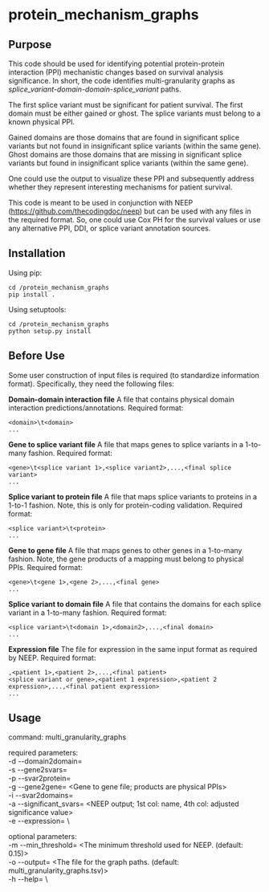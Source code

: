 # protein\_mechanism\_graphs
## Purpose
This code should be used for identifying potential protein-protein interaction (PPI) mechanistic changes based on survival analysis significance. In short, the code identifies multi-granularity graphs as *splice\_variant-domain-domain-splice\_variant* paths. 

The first splice variant must be significant for patient survival. The first domain must be either gained or ghost. The splice variants must belong to a known physical PPI.

Gained domains are those domains that are found in significant splice variants but not found in insignificant splice variants (within the same gene).
Ghost domains are those domains that are missing in significant splice variants but found in insignificant splice variants (within the same gene).

One could use the output to visualize these PPI and subsequently address whether they represent interesting mechanisms for patient survival.

This code is meant to be used in conjunction with NEEP (https://github.com/thecodingdoc/neep) but can be used with any files in the required format. So, one could use Cox PH for the survival values or use any alternative PPI, DDI, or splice variant annotation sources. 

## Installation
Using pip:

```console
cd /protein_mechanism_graphs
pip install .
```

Using setuptools:

```console
cd /protein_mechanism_graphs
python setup.py install
```

## Before Use
Some user construction of input files is required (to standardize information format). Specifically, they need the following files:

**Domain-domain interaction file**
A file that contains physical domain interaction predictions/annotations.
Required format:
```
<domain>\t<domain>
...
```

**Gene to splice variant file**
A file that maps genes to splice variants in a 1-to-many fashion.
Required format:
```
<gene>\t<splice variant 1>,<splice variant2>,...,<final splice variant>
...
```

**Splice variant to protein file**
A file that maps splice variants to proteins in a 1-to-1 fashion. Note, this is only for protein-coding validation.
Required format:
```
<splice variant>\t<protein>
...
```

**Gene to gene file**
A file that maps genes to other genes in a 1-to-many fashion. Note, the gene products of a mapping must belong to physical PPIs. 
Required format:
```
<gene>\t<gene 1>,<gene 2>,...,<final gene>
...
```

**Splice variant to domain file**
A file that contains the domains for each splice variant in a 1-to-many fashion.
Required format:
```
<splice variant>\t<domain 1>,<domain2>,...,<final domain>
...
```

**Expression file**
The file for expression in the same input format as required by NEEP.
Required format:
```
,<patient 1>,<patient 2>,...,<final patient>
<splice variant or gene>,<patient 1 expression>,<patient 2 expression>,...,<final patient expression>
...
```

## Usage
command: multi\_granularity\_graphs

required parameters:\
	-d	--domain2domain=		<Domain-domain interaction file>\
	-s	--gene2svars=			<Gene to splice variant file>\
	-p	--svar2protein=			<Splice variant to protein file>\
	-g	--gene2gene=			<Gene to gene file; products are physical PPIs>\
	-i	--svar2domains=			<Splice variant to domain file>\
	-a	--significant_svars=	<NEEP output; 1st col: name, 4th col: adjusted significance value>\
	-e	--expression=			<CSV expression file>\
	
optional parameters:\
	-m	--min_threshold=		<The minimum threshold used for NEEP. (default: 0.15)>\
	-o	--output=				<The file for the graph paths. (default: multi\_granularity\_graphs.tsv)>\
	-h	--help=					<Print help message>\

